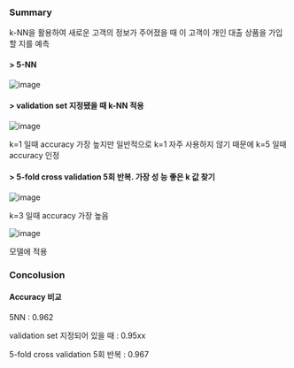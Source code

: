 ### Summary 

k-NN을 활용하여 새로운 고객의 정보가 주어졌을 때 이 고객이 개인 대출 상품을 가입할 지를 예측 

#### > 5-NN
![image](https://user-images.githubusercontent.com/87505072/130892475-34cc22a1-964b-45c8-a913-604983e985a6.png)

#### > validation set 지정됐을 때 k-NN 적용
![image](https://user-images.githubusercontent.com/87505072/130893388-e4dcc548-4db9-4de8-a9e1-cc5ad56291b9.png)

k=1 일때 accuracy 가장 높지만 일반적으로 k=1 자주 사용하지 않기 때문에 k=5 일때 accuracy 인정

#### > 5-fold cross validation 5회 반복. 가장 성 능 좋은 k 값 찾기 
![image](https://user-images.githubusercontent.com/87505072/130893538-4e179f24-a40c-425e-b55c-61cd0edb1b1b.png)

k=3 일때 accuracy 가장 높음 

![image](https://user-images.githubusercontent.com/87505072/130893588-9a0ce5c4-a9df-4abb-9808-3d070eb52ca7.png)

모델에 적용 

### Concolusion

#### Accuracy 비교

5NN : 0.962

validation set 지정되어 있을 때 : 0.95xx

5-fold cross validation 5회 반복 : 0.967 
